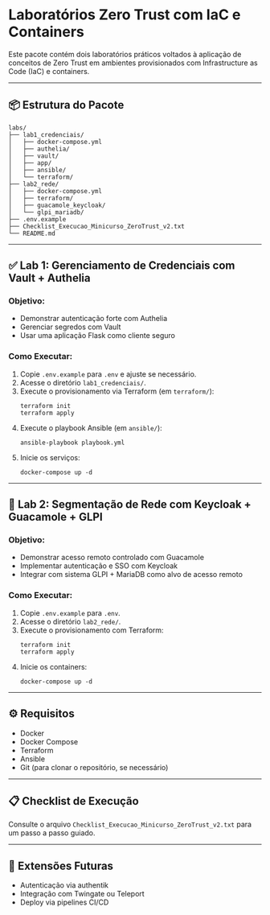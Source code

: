 
# Laboratórios Zero Trust com IaC e Containers

Este pacote contém dois laboratórios práticos voltados à aplicação de conceitos de Zero Trust em ambientes provisionados com Infrastructure as Code (IaC) e containers.

---

## 📦 Estrutura do Pacote

```
labs/
├── lab1_credenciais/
│   ├── docker-compose.yml
│   ├── authelia/
│   ├── vault/
│   ├── app/
│   ├── ansible/
│   └── terraform/
├── lab2_rede/
│   ├── docker-compose.yml
│   ├── terraform/
│   ├── guacamole_keycloak/
│   └── glpi_mariadb/
├── .env.example
├── Checklist_Execucao_Minicurso_ZeroTrust_v2.txt
└── README.md
```

---

## ✅ Lab 1: Gerenciamento de Credenciais com Vault + Authelia

### Objetivo:
- Demonstrar autenticação forte com Authelia
- Gerenciar segredos com Vault
- Usar uma aplicação Flask como cliente seguro

### Como Executar:
1. Copie `.env.example` para `.env` e ajuste se necessário.
2. Acesse o diretório `lab1_credenciais/`.
3. Execute o provisionamento via Terraform (em `terraform/`):
   ```
   terraform init
   terraform apply
   ```
4. Execute o playbook Ansible (em `ansible/`):
   ```
   ansible-playbook playbook.yml
   ```
5. Inicie os serviços:
   ```
   docker-compose up -d
   ```

---

## 🔐 Lab 2: Segmentação de Rede com Keycloak + Guacamole + GLPI

### Objetivo:
- Demonstrar acesso remoto controlado com Guacamole
- Implementar autenticação e SSO com Keycloak
- Integrar com sistema GLPI + MariaDB como alvo de acesso remoto

### Como Executar:
1. Copie `.env.example` para `.env`.
2. Acesse o diretório `lab2_rede/`.
3. Execute o provisionamento com Terraform:
   ```
   terraform init
   terraform apply
   ```
4. Inicie os containers:
   ```
   docker-compose up -d
   ```

---

## ⚙️ Requisitos

- Docker
- Docker Compose
- Terraform
- Ansible
- Git (para clonar o repositório, se necessário)

---

## 📋 Checklist de Execução

Consulte o arquivo `Checklist_Execucao_Minicurso_ZeroTrust_v2.txt` para um passo a passo guiado.

---

## 🧪 Extensões Futuras

- Autenticação via authentik
- Integração com Twingate ou Teleport
- Deploy via pipelines CI/CD

